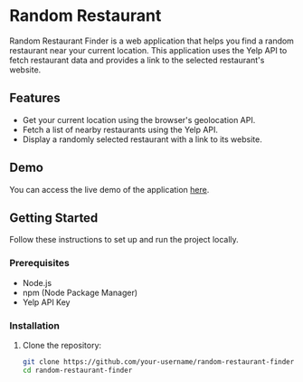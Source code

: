 # Random Restaurant

Random Restaurant Finder is a web application that helps you find a random restaurant near your current location. This application uses the Yelp API to fetch restaurant data and provides a link to the selected restaurant's website.

## Features

- Get your current location using the browser's geolocation API.
- Fetch a list of nearby restaurants using the Yelp API.
- Display a randomly selected restaurant with a link to its website.

## Demo

You can access the live demo of the application [here]([https://your-demo-link.com](https://randomrestaurant-dbd136550dc3.herokuapp.com/)).

## Getting Started

Follow these instructions to set up and run the project locally.

### Prerequisites

- Node.js
- npm (Node Package Manager)
- Yelp API Key

### Installation

1. Clone the repository:
   ```bash
   git clone https://github.com/your-username/random-restaurant-finder.git
   cd random-restaurant-finder

